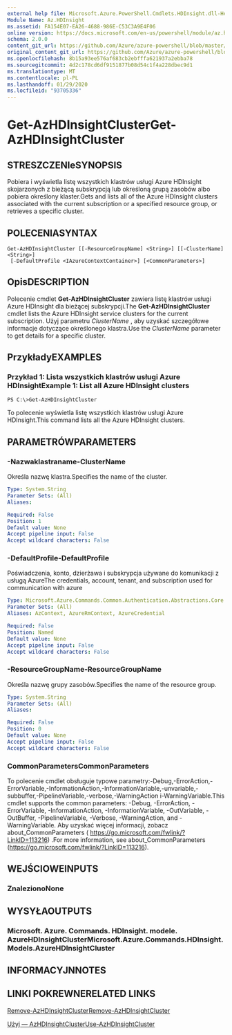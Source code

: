 ```yaml
---
external help file: Microsoft.Azure.PowerShell.Cmdlets.HDInsight.dll-Help.xml
Module Name: Az.HDInsight
ms.assetid: FA154E07-EA26-4688-986E-C53C3A9E4F06
online version: https://docs.microsoft.com/en-us/powershell/module/az.hdinsight/get-azhdinsightcluster
schema: 2.0.0
content_git_url: https://github.com/Azure/azure-powershell/blob/master/src/HDInsight/HDInsight/help/Get-AzHDInsightCluster.md
original_content_git_url: https://github.com/Azure/azure-powershell/blob/master/src/HDInsight/HDInsight/help/Get-AzHDInsightCluster.md
ms.openlocfilehash: 8b15a93ee576af683cb2ebfffa621937a2ebba78
ms.sourcegitcommit: 4d2c178cd6df9151877b08d54c1f4a228dbec9d1
ms.translationtype: MT
ms.contentlocale: pl-PL
ms.lasthandoff: 01/29/2020
ms.locfileid: "93705336"
---
```

# <span data-ttu-id="3f735-101">Get-AzHDInsightCluster</span><span class="sxs-lookup"><span data-stu-id="3f735-101">Get-AzHDInsightCluster</span></span>

## <span data-ttu-id="3f735-102">STRESZCZENIe</span><span class="sxs-lookup"><span data-stu-id="3f735-102">SYNOPSIS</span></span>
<span data-ttu-id="3f735-103">Pobiera i wyświetla listę wszystkich klastrów usługi Azure HDInsight skojarzonych z bieżącą subskrypcją lub określoną grupą zasobów albo pobiera określony klaster.</span><span class="sxs-lookup"><span data-stu-id="3f735-103">Gets and lists all of the Azure HDInsight clusters associated with the current subscription or a specified resource group, or retrieves a specific cluster.</span></span>

## <span data-ttu-id="3f735-104">POLECENIA</span><span class="sxs-lookup"><span data-stu-id="3f735-104">SYNTAX</span></span>

```
Get-AzHDInsightCluster [[-ResourceGroupName] <String>] [[-ClusterName] <String>]
 [-DefaultProfile <IAzureContextContainer>] [<CommonParameters>]
```

## <span data-ttu-id="3f735-105">Opis</span><span class="sxs-lookup"><span data-stu-id="3f735-105">DESCRIPTION</span></span>
<span data-ttu-id="3f735-106">Polecenie cmdlet **Get-AzHDInsightCluster** zawiera listę klastrów usługi Azure HDInsight dla bieżącej subskrypcji.</span><span class="sxs-lookup"><span data-stu-id="3f735-106">The **Get-AzHDInsightCluster** cmdlet lists the Azure HDInsight service clusters for the current subscription.</span></span>
<span data-ttu-id="3f735-107">Użyj parametru *ClusterName* , aby uzyskać szczegółowe informacje dotyczące określonego klastra.</span><span class="sxs-lookup"><span data-stu-id="3f735-107">Use the *ClusterName* parameter to get details for a specific cluster.</span></span>

## <span data-ttu-id="3f735-108">Przykłady</span><span class="sxs-lookup"><span data-stu-id="3f735-108">EXAMPLES</span></span>

### <span data-ttu-id="3f735-109">Przykład 1: Lista wszystkich klastrów usługi Azure HDInsight</span><span class="sxs-lookup"><span data-stu-id="3f735-109">Example 1: List all Azure HDInsight clusters</span></span>
```
PS C:\>Get-AzHDInsightCluster
```

<span data-ttu-id="3f735-110">To polecenie wyświetla listę wszystkich klastrów usługi Azure HDInsight.</span><span class="sxs-lookup"><span data-stu-id="3f735-110">This command lists all the Azure HDInsight clusters.</span></span>

## <span data-ttu-id="3f735-111">PARAMETRÓW</span><span class="sxs-lookup"><span data-stu-id="3f735-111">PARAMETERS</span></span>

### <span data-ttu-id="3f735-112">-Nazwaklastraname</span><span class="sxs-lookup"><span data-stu-id="3f735-112">-ClusterName</span></span>
<span data-ttu-id="3f735-113">Określa nazwę klastra.</span><span class="sxs-lookup"><span data-stu-id="3f735-113">Specifies the name of the cluster.</span></span>

```yaml
Type: System.String
Parameter Sets: (All)
Aliases:

Required: False
Position: 1
Default value: None
Accept pipeline input: False
Accept wildcard characters: False
```

### <span data-ttu-id="3f735-114">-DefaultProfile</span><span class="sxs-lookup"><span data-stu-id="3f735-114">-DefaultProfile</span></span>
<span data-ttu-id="3f735-115">Poświadczenia, konto, dzierżawa i subskrypcja używane do komunikacji z usługą Azure</span><span class="sxs-lookup"><span data-stu-id="3f735-115">The credentials, account, tenant, and subscription used for communication with azure</span></span>

```yaml
Type: Microsoft.Azure.Commands.Common.Authentication.Abstractions.Core.IAzureContextContainer
Parameter Sets: (All)
Aliases: AzContext, AzureRmContext, AzureCredential

Required: False
Position: Named
Default value: None
Accept pipeline input: False
Accept wildcard characters: False
```

### <span data-ttu-id="3f735-116">-ResourceGroupName</span><span class="sxs-lookup"><span data-stu-id="3f735-116">-ResourceGroupName</span></span>
<span data-ttu-id="3f735-117">Określa nazwę grupy zasobów.</span><span class="sxs-lookup"><span data-stu-id="3f735-117">Specifies the name of the resource group.</span></span>

```yaml
Type: System.String
Parameter Sets: (All)
Aliases:

Required: False
Position: 0
Default value: None
Accept pipeline input: False
Accept wildcard characters: False
```

### <span data-ttu-id="3f735-118">CommonParameters</span><span class="sxs-lookup"><span data-stu-id="3f735-118">CommonParameters</span></span>
<span data-ttu-id="3f735-119">To polecenie cmdlet obsługuje typowe parametry:-Debug,-ErrorAction,-ErrorVariable,-InformationAction,-InformationVariable,-unvariable,-subbuffer,-PipelineVariable,-verbose,-WarningAction i-WarningVariable.</span><span class="sxs-lookup"><span data-stu-id="3f735-119">This cmdlet supports the common parameters: -Debug, -ErrorAction, -ErrorVariable, -InformationAction, -InformationVariable, -OutVariable, -OutBuffer, -PipelineVariable, -Verbose, -WarningAction, and -WarningVariable.</span></span> <span data-ttu-id="3f735-120">Aby uzyskać więcej informacji, zobacz about_CommonParameters ( https://go.microsoft.com/fwlink/?LinkID=113216) .</span><span class="sxs-lookup"><span data-stu-id="3f735-120">For more information, see about_CommonParameters (https://go.microsoft.com/fwlink/?LinkID=113216).</span></span>

## <span data-ttu-id="3f735-121">WEJŚCIOWE</span><span class="sxs-lookup"><span data-stu-id="3f735-121">INPUTS</span></span>

### <span data-ttu-id="3f735-122">Znaleziono</span><span class="sxs-lookup"><span data-stu-id="3f735-122">None</span></span>

## <span data-ttu-id="3f735-123">WYSYŁA</span><span class="sxs-lookup"><span data-stu-id="3f735-123">OUTPUTS</span></span>

### <span data-ttu-id="3f735-124">Microsoft. Azure. Commands. HDInsight. modele. AzureHDInsightCluster</span><span class="sxs-lookup"><span data-stu-id="3f735-124">Microsoft.Azure.Commands.HDInsight.Models.AzureHDInsightCluster</span></span>

## <span data-ttu-id="3f735-125">INFORMACYJN</span><span class="sxs-lookup"><span data-stu-id="3f735-125">NOTES</span></span>

## <span data-ttu-id="3f735-126">LINKI POKREWNE</span><span class="sxs-lookup"><span data-stu-id="3f735-126">RELATED LINKS</span></span>

[<span data-ttu-id="3f735-127">Remove-AzHDInsightCluster</span><span class="sxs-lookup"><span data-stu-id="3f735-127">Remove-AzHDInsightCluster</span></span>](./Remove-AzHDInsightCluster.md)

[<span data-ttu-id="3f735-128">Użyj — AzHDInsightCluster</span><span class="sxs-lookup"><span data-stu-id="3f735-128">Use-AzHDInsightCluster</span></span>](./Use-AzHDInsightCluster.md)


